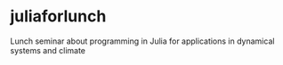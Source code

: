# juliaforlunch
Lunch seminar about programming in Julia for applications in dynamical systems and climate

